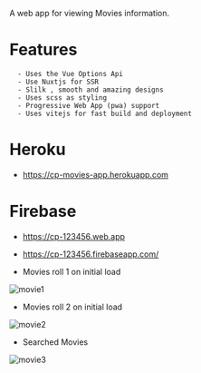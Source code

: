   A web app for viewing Movies information.
  
  # Features
   
      - Uses the Vue Options Api
      - Use Nuxtjs for SSR
      - Slilk , smooth and amazing designs
      - Uses scss as styling
      - Progressive Web App (pwa) support
      - Uses vitejs for fast build and deployment 
      
      
   # Heroku
 - https://cp-movies-app.herokuapp.com
     
 # Firebase
 - https://cp-123456.web.app
 - https://cp-123456.firebaseapp.com/
 
        

 - Movies roll 1 on initial load

![movie1](https://user-images.githubusercontent.com/55124189/135553587-067dd42a-95f6-4ed4-ba71-ee5383158771.jpg)

- Movies roll 2 on initial load

![movie2](https://user-images.githubusercontent.com/55124189/135553598-8b7df388-ab2d-4225-8522-7c97ecb69a7c.jpg)

- Searched Movies

![movie3](https://user-images.githubusercontent.com/55124189/135553610-efcac224-f484-488b-a61c-8cb8044cfaae.jpg)

